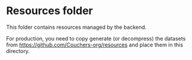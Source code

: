 # Resources folder

This folder contains resources managed by the backend.

For production, you need to copy generate (or decompress) the datasets from https://github.com/Couchers-org/resources and place them in this directory.
